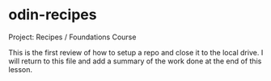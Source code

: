 # odin-recipes
Project: Recipes / Foundations Course

This is the first review of how to setup a repo and close it to the local drive. 
I will return to this file and add a summary of the work done at the end of this lesson. 

